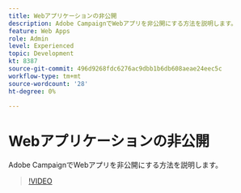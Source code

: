 ```yaml
---
title: Webアプリケーションの非公開
description: Adobe CampaignでWebアプリを非公開にする方法を説明します。
feature: Web Apps
role: Admin
level: Experienced
topic: Development
kt: 8387
source-git-commit: 496d9268fdc6276ac9dbb1b6db608aeae24eec5c
workflow-type: tm+mt
source-wordcount: '28'
ht-degree: 0%

---
```



# Webアプリケーションの非公開

Adobe CampaignでWebアプリを非公開にする方法を説明します。

>[!VIDEO](https://video.tv.adobe.com/v/335892?quality=12)
